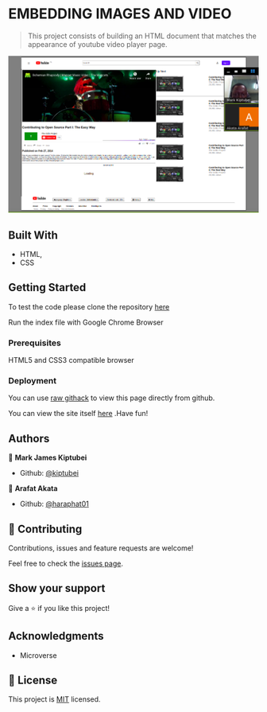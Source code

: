 # EMBEDDING IMAGES AND VIDEO

> This project consists of building an HTML document that matches the appearance of youtube video player page.

![screenshot](./youtube_screenshot.png)

## Built With

- HTML,
- CSS

## Getting Started

To test the code please clone the repository [here](https://github.com/haraphat01/mark_arafat_youtube.git)

Run the index file with Google Chrome Browser

### Prerequisites

HTML5 and CSS3 compatible browser

### Deployment

You can use [raw githack](https://raw.githack.com/) to view this page directly from github.

You can view the site itself [here](https://rawcdn.githack.com/haraphat01/mark_arafat_youtube/1942b9dbde2b608f5e1cd61875187396884584b3/index.html) .Have fun!

## Authors

👤 **Mark James Kiptubei**

- Github: [@kiptubei](https://github.com/kiptubei)

👤 **Arafat Akata**

- Github: [@haraphat01](https://github.com/haraphat01)

## 🤝 Contributing

Contributions, issues and feature requests are welcome!

Feel free to check the [issues page](issues/).

## Show your support

Give a ⭐️ if you like this project!

## Acknowledgments

- Microverse

## 📝 License

This project is [MIT](lic.url) licensed.
